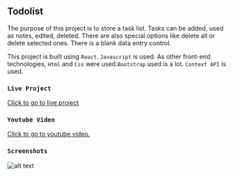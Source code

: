 
## Todolist

The purpose of this project is to store a task list. Tasks can be added, used as notes, edited, deleted. There are also special options like delete all or delete selected ones. There is a blank data entry control.

This project is built using `React`. `Javascript` is used. As other front-end technologies, `Html` and `Css` were used.`Bootstrap` used is a lot. `Context API` is used.

### `Live Project`

 [Click to go to live project
](https://react-todolist-burak.herokuapp.com/) 

 
### `Youtube Video`

 [Click to go to youtube video.
](https://youtu.be/4ZHJNhsUP_4)  

### `Screenshots`

![alt text](https://i.hizliresim.com/ajdsehw.PNG)


